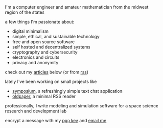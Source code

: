 I'm a computer engineer and amateur mathematician from the midwest region of the states

a few things I'm passionate about:
- digital minimalism
- simple, ethical, and sustainable technology
- free and open source software
- self hosted and decentralized systems
- cryptography and cybersecurity
- electronics and circuits
- privacy and anonymity

check out my [articles](/articles) below (or from [rss](/articles/index.xml))

lately I've been working on small projects like
- [symposium](https://github.com/skovati/symposium), a refreshingly simple text chat application
- [oldpaper](https://github.com/skovati/oldpaper), a minimal RSS reader

professionally, I write modeling and simulation software for a space science research and development lab

encrypt a message with my [pgp key](/gpg) and [email me](mailto:mail@skovati.dev)
